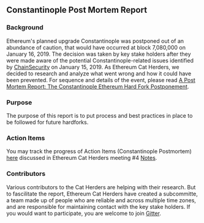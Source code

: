 ## Constantinople Post Mortem Report

### Background
Ethereum's planned upgrade Constantinople was postponed out of an abundance of caution, that would have occurred at block 7,080,000 on January 16, 2019. The decision was taken by key stake holders after they were made aware of the potential Constantinople-related issues identified by [ChainSecurity](https://medium.com/chainsecurity/constantinople-enables-new-reentrancy-attack-ace4088297d9) on January 15, 2019. As Ethereum Cat Herders, we decided to research and analyze what went wrong and how it could have been prevented. For sequence and details of the event, please read [A Post Mortem Report: The Constantinople Ethereum Hard Fork Postponement](https://medium.com/ethereum-cat-herders/a-post-mortem-report-the-constantinople-ethereum-hard-fork-postponement-dd780d7ae63d). 

### Purpose
The purpose of this report is to put process and best practices in place to be followed for future hardforks.

### Action Items
You may track the progress of Action Items (Constantinople Postmortem) [here](https://github.com/orgs/ethereum-cat-herders/projects/1) discussed in Ethereum Cat Herders meeting #4 [Notes](All%20Ethereum%20Cat%20Herder%20Meetings/Meeting%204.md). 

### Contributors
Various contributors to the Cat Herders are helping with their research. But to fascilitate the report, Ethereum Cat Herders have created a subcommitte, a team made up of people who are reliable and across multiple time zones, and are responsible for maintaining contact with the key stake holders. If you would want to participate, you are welcome to join [Gitter](https://gitter.im/ethereum-cat-herders/community). 
